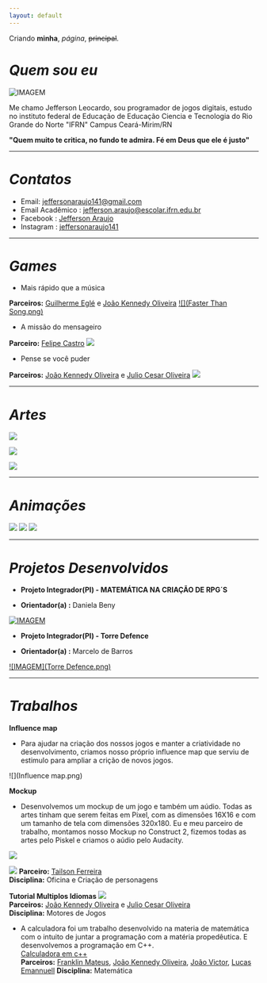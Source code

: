 ```yaml
---
layout: default
---
```


Criando **minha**, _página_, ~~principal~~.

# _Quem sou eu_
![IMAGEM](Jefferson.jpg)

Me chamo Jefferson Leocardo, sou programador de jogos digitais, estudo no
instituto federal de Educação de Educação Ciencia e Tecnologia do 
Rio Grande do Norte "IFRN" Campus Ceará-Mirim/RN

**"Quem muito te critica, no fundo te admira. Fé em Deus que ele é justo"**

***

# _Contatos_

* Email: jeffersonaraujo141@gmail.com
* Email Acadêmico : jefferson.araujo@escolar.ifrn.edu.br
* Facebook : [Jefferson Araujo](https://www.facebook.com/profile.php?id=100005695811266/)
* Instagram : [jeffersonaraujo141](https://www.instagram.com/jeffersonaraujo141/)

***

# _Games_

* Mais rápido que a música 

**Parceiros:** [Guilherme Eglé](https://guiegle.github.io/) e  [João Kennedy Oliveira](https://kkenedy.github.io/)
[![](Faster Than Song.png)](https://jefferson141.github.io/Faster%20Than%20Song/)


* A missão do mensageiro

**Parceiro:** [Felipe Castro](https://felipecastroifrn.github.io/)
[![](Jogo2.png)](https://jefferson141.github.io/A%20miss%C3%A3o%20do%20Mensageiro/)


* Pense se você puder

**Parceiros:** [João Kennedy Oliveira](https://kkenedy.github.io/) e [Julio Cesar Oliveira](https://cesarabc45.github.io/)
[![](Jogo1.png)](https://jefferson141.github.io/Pense%20se%20voc%C3%AA%20puder/)


***

# _Artes_

![](Robô.png)   

![](Textura-iloveimg-resized.png)

![](17.png)

***

# _Animações_

![](Animação-2.gif)  ![](Animação-1(Correndo)-.gif)  ![](Animação1.gif)


***

# _Projetos Desenvolvidos_

* **Projeto Integrador(PI) - MATEMÁTICA NA CRIAÇÃO DE RPG´S**

*  **Orientador(a) :** Daniela Beny

[![IMAGEM](BannerEXPOTEC.png)](https://drive.google.com/open?id=1v4zFWwxQ6Ng70GOFBaQHAZC14bfdrlWiP0zdXP3FPBM)  


* **Projeto Integrador(PI) - Torre Defence**

*  **Orientador(a) :** Marcelo de Barros

[![IMAGEM](Torre Defence.png)](https://jefferson141.github.io/Torre%20Defence/) 


***

# _Trabalhos_



**Influence map**
* Para ajudar na criação dos nossos jogos e manter a criatividade no desenvolvimento, criamos nosso próprio
influence map que serviu de estimulo para ampliar a crição de novos jogos.

![](Influence map.png)



**Mockup**
* Desenvolvemos um mockup de um jogo e também um aúdio. Todas as artes tinham que serem feitas em Pixel, 
com as dimensões 16X16 e com um tamanho de tela com dimensões 320x180. Eu e meu parceiro de trabalho, montamos nosso
Mockup no Construct 2, fizemos todas as artes pelo Piskel e criamos o aúdio pelo Audacity.

![](Audacity.png)

[![](Mackupp.png)](https://jefferson141.github.io/Mockup/)
**Parceiro:** [Tailson Ferreira](https://tayllson.github.io/)   
**Disciplina:** Oficina e Criação de personagens

**Tutorial Multiplos Idiomas**
[![](TutorialMultiIdioma.png)](https://drive.google.com/open?id=1bczwvJeXzpCUOJeaYsit2PXPMRPebd5P)   
**Parceiros:** [João Kennedy Oliveira](https://kkenedy.github.io/) e [Julio Cesar Oliveira](https://cesarabc45.github.io/)   
**Disciplina:** Motores de Jogos

* A calculadora foi um trabalho desenvolvido na materia de matemática com o intuito de juntar a programação com a matéria
propedêutica. E desenvolvemos a programação em C++.  
[Calculadora em c++](https://drive.google.com/open?id=0B3htAGIN8ng2ZC1yQjZ6NUNuVTZYM29FS3FtWlRieXZ0U05r)   
**Parceiros:**   [Franklin Mateus](https://thewordkh.github.io/), [João Kennedy Oliveira](https://kkenedy.github.io/), [João Victor](https://juvito.github.io/), [Lucas Emannuell](https://lucas-manolo.github.io/)
**Disciplina:** Matemática
